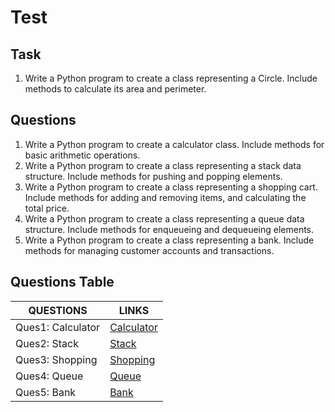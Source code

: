 # Test
## Task
1. Write a Python program to create a class representing a Circle. Include methods to calculate its area and perimeter.
## Questions
1. Write a Python program to create a calculator class. Include methods for basic arithmetic operations.
2. Write a Python program to create a class representing a stack data structure. Include methods for pushing and popping elements.
3. Write a Python program to create a class representing a shopping cart. Include methods for adding and removing items, and calculating the total price.
4. Write a Python program to create a class representing a queue data structure. Include methods for enqueueing and dequeueing elements.
5. Write a Python program to create a class representing a bank. Include methods for managing customer accounts and transactions.
## Questions Table
| QUESTIONS          | LINKS         |
| ------------------ | ------------- |
| Ques1: Calculator  | [Calculator](https://github.com/GreshaaRampal/Test/blob/main/Calculator.py)  |
| Ques2: Stack       | [Stack](https://github.com/GreshaaRampal/Test/blob/main/Stack.py)  |
| Ques3: Shopping    | [Shopping](https://github.com/GreshaaRampal/Test/blob/main/Shopping.py)  |
| Ques4: Queue       | [Queue](https://github.com/GreshaaRampal/Test/blob/main/Queue.py)  |
| Ques5: Bank        | [Bank](https://github.com/GreshaaRampal/Test/blob/main/Bank.py)  |




